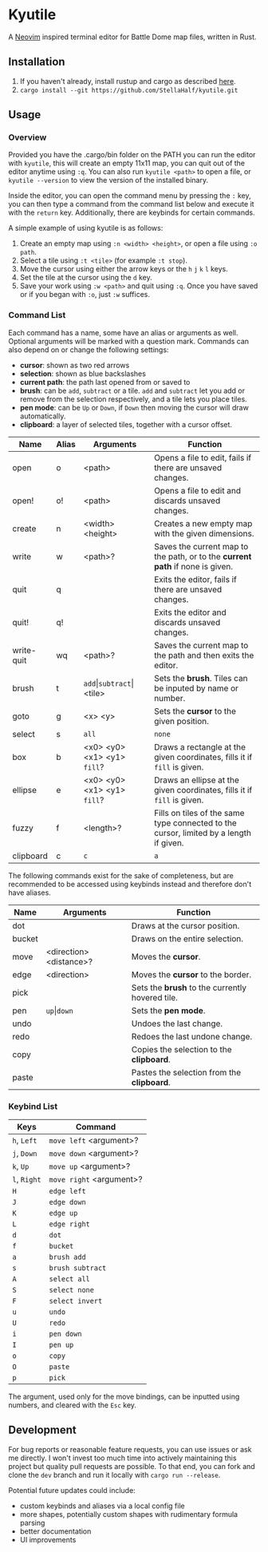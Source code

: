# Kyutile
A [Neovim](https://neovim.io) inspired terminal editor for Battle Dome map files, written in Rust.

## Installation
1. If you haven't already, install rustup and cargo as described [here](https://doc.rust-lang.org/cargo/getting-started/installation.html).
2. ```cargo install --git https://github.com/StellaHalf/kyutile.git```

## Usage

### Overview

Provided you have the .cargo/bin folder on the PATH you can run the editor with ```kyutile```, this
will create an empty 11x11 map, you can quit out of the editor anytime using `:q`.
You can also run ```kyutile <path>``` to open a file, or ```kyutile --version```
to view the version of the installed binary.

Inside the editor, you can open the command menu by pressing the `:` key, you can then type a command
from the command list below and execute it with the `return` key. Additionally, there are keybinds for certain commands.

A simple example of using kyutile is as follows:
1. Create an empty map using `:n <width> <height>`, or open a file using `:o path`.
2. Select a tile using `:t <tile>` (for example `:t stop`).
3. Move the cursor using either the arrow keys or the `h` `j` `k` `l` keys.
4. Set the tile at the cursor using the `d` key.
5. Save your work using `:w <path>` and quit using `:q`. Once you have saved or if you began with `:o`, just `:w` suffices.

### Command List
Each command has a name, some have an alias or arguments as well. Optional arguments will be marked with a question mark.
Commands can also depend on or change the following settings:
- **cursor**: shown as two red arrows
- **selection**: shown as blue backslashes 
- **current path**: the path last opened from or saved to
- **brush**: can be `add`, `subtract` or a tile. `add` and `subtract` let you add or remove from the selection respectively, and a tile lets you place tiles.
- **pen mode**: can be `Up` or `Down`, if `Down` then moving the cursor will draw automatically.
- **clipboard**: a layer of selected tiles, together with a cursor offset.

| Name       | Alias | Arguments                           | Function                                                                                                                                 |
| ---------- | ----- | ----------------------------------- | ---------------------------------------------------------------------------------------------------------------------------------------- |
| open       | o     | \<path\>                            | Opens a file to edit, fails if there are unsaved changes.                                                                                | 
| open!      | o!    | \<path\>                            | Opens a file to edit and discards unsaved changes.                                                                                       |
| create     | n     | \<width\> \<height\>                | Creates a new empty map with the given dimensions.                                                                                       |
| write      | w     | \<path\>?                           | Saves the current map to the path, or to the **current path** if none is given.                                                          |
| quit       | q     |                                     | Exits the editor, fails if there are unsaved changes.                                                                                    |
| quit!      | q!    |                                     | Exits the editor and discards unsaved changes.                                                                                           |
| write-quit | wq    | \<path\>?                           | Saves the current map to the path and then exits the editor.                                                                             |
| brush      | t     | `add`\|`subtract`\|\<tile\>         | Sets the **brush**. Tiles can be inputed by name or number.                                                                              |
| goto       | g     | \<x\> \<y\>                         | Sets the **cursor** to the given position.                                                                                               |
| select     | s     | `all`|`none`|`invert`|\<tile\>      | Respectively **selects** everything, nothing, inverts the selection or all tiles of the given type.                                      |
| box        | b     | \<x0\> \<y0\> \<x1\> \<y1\> `fill`? | Draws a rectangle at the given coordinates, fills it if `fill` is given.                                                                 |
| ellipse    | e     | \<x0\> \<y0\> \<x1\> \<y1\> `fill`? | Draws an ellipse at the given coordinates, fills it if `fill` is given.                                                                  |
| fuzzy      | f     | \<length\>?                         | Fills on tiles of the same type connected to the cursor, limited by a length if given.                                                   |
| clipboard  | c     | `c`|`a`|`h`|`v`                     | Rotates the contents of the **clipboard** clockwise (`c`) or anticlockwise (`a`), or reflects it vertically (`v`) or horizontally (`h`). |
 
The following commands exist for the sake of completeness, but are recommended to be accessed using keybinds instead and therefore don't have aliases.

| Name      | Arguments                                    | Function                                                                                            |
| --------- | -------------------------------------------- | --------------------------------------------------------------------------------------------------- |
| dot       |                                              | Draws at the cursor position.                                                                       |
| bucket    |                                              | Draws on the entire selection.                                                                      |
| move      | \<direction\> \<distance\>?                  | Moves the **cursor**.                                                                               |
| edge      | \<direction\>                                | Moves the **cursor** to the border.                                                                 |
| pick      |                                              | Sets the **brush** to the currently hovered tile.                                                   |
| pen       | `up`\|`down`                                 | Sets the **pen mode**.                                                                              |
| undo      |                                              | Undoes the last change.                                                                             |
| redo      |                                              | Redoes the last undone change.                                                                      |
| copy      |                                              | Copies the selection to the **clipboard**.                                                          |
| paste     |                                              | Pastes the selection from the **clipboard**.                                                        |

### Keybind List

| Keys         | Command                                            |
| ------------ | -------------------------------------------------- |
| `h`, `Left`  | `move left` \<argument\>?                          |
| `j`, `Down`  | `move down` \<argument\>?                          |
| `k`, `Up`    | `move up` \<argument\>?                            |
| `l`, `Right` | `move right` \<argument\>?                         |
| `H`          | `edge left`                                        |
| `J`          | `edge down`                                        |
| `K`          | `edge up`                                          |
| `L`          | `edge right`                                       |
| `d`          | `dot`                                              |
| `f`          | `bucket`                                           |
| `a`          | `brush add`                                        |
| `s`          | `brush subtract`                                    |
| `A`          | `select all`                                       |
| `S`          | `select none`                                      |
| `F`          | `select invert`                                    |
| `u`          | `undo`                                             |
| `U`          | `redo`                                             |
| `i`          | `pen down`                                         |
| `I`          | `pen up`                                           |
| `o`          | `copy`                                             |
| `O`          | `paste`                                            |
| `p`          | `pick`                                             |

The argument, used only for the move bindings, can be inputted using numbers, and cleared with the `Esc` key. 

## Development

For bug reports or reasonable feature requests, you can use issues or ask me directly. I won't invest too much time into
actively maintaining this project but quality pull requests are possible. To that end, you can fork and clone the `dev` branch
and run it locally with `cargo run --release`.

Potential future updates could include:
- custom keybinds and aliases via a local config file
- more shapes, potentially custom shapes with rudimentary formula parsing
- better documentation
- UI improvements
